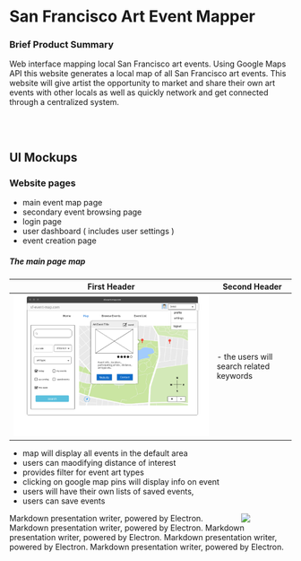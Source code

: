 # San Francisco Art Event Mapper

### Brief Product Summary
Web interface mapping local San Francisco art events. Using Google Maps API this website generates a local map of all San Francisco art events. This website will give artist the opportunity to market and share their own art events with other locals as well as quickly network and get connected through a centralized system.

<br><br>

## UI Mockups
### Website pages

* main event map page
* secondary event browsing page 
* login page
* user dashboard ( includes user settings )
* event creation page


##### The main page map





First Header | Second Header
------------ | -------------
![mockup](https://github.com/GandalfGrey123/sf-art-mapper/blob/master/read-me-docs/ui-mockup.png) | - the users will search related keywords
- map will display all events in the default area
- users can maodifying distance of interest
- provides filter for event art types 
- clicking on google map pins will display info on event
- users will have their own lists of saved events, 
- users can save events


<img src="https://github.com/yhatt/marp/raw/master/images/marp.png" align=right width=90>
Markdown presentation writer, powered by Electron.
Markdown presentation writer, powered by Electron.
Markdown presentation writer, powered by Electron.
Markdown presentation writer, powered by Electron.
Markdown presentation writer, powered by Electron. 
